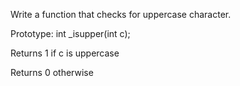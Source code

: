 Write a function that checks for uppercase character.

Prototype: int _isupper(int c);

Returns 1 if c is uppercase

Returns 0 otherwise
